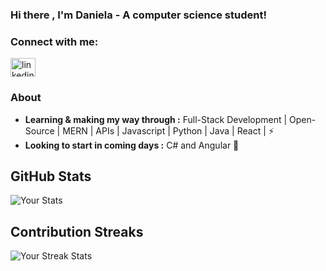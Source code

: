 ### Hi there , I'm  Daniela  - A computer science student! 



<h3 align="left">Connect with me:</h3>
<p align="left">

<a href="https://linkedin.com/in/daniela-gangotena-265031288" target="blank"><img align="center" src="https://raw.githubusercontent.com/rahuldkjain/github-profile-readme-generator/master/src/images/icons/Social/linked-in-alt.svg" alt="linkedin" height="30" width="40" /></a>

</p>

### About

-  **Learning & making my way through :** Full-Stack Development | Open-Source | MERN | APIs | Javascript | Python | Java | React |   :zap:
-   **Looking to start in coming days :** C# and Angular 🐞


## GitHub Stats
![Your Stats](https://github-readme-stats.vercel.app/api?username=dggtn9&show_icons=true&theme=dark)

## Contribution Streaks
![Your Streak Stats](https://github-readme-streak-stats.herokuapp.com/?user=dggtn9)

